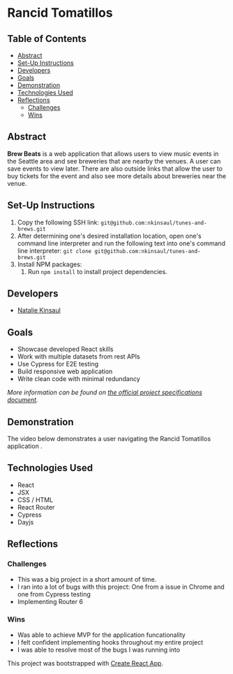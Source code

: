 # Rancid Tomatillos

## Table of Contents

  * [Abstract](#abstract)
  * [Set-Up Instructions](#set-up-instructions)
  * [Developers](#developers)
  * [Goals](#goals)
  * [Demonstration](#demonstration)
  * [Technologies Used](#technologies-used)
  * [Reflections](#reflections)
    + [Challenges](#challenges)
    + [Wins](#wins)
  
## Abstract
**Brew Beats** is a web application that allows users to view music events in the Seattle area and see breweries that are nearby the venues. A user can save events to view later.  There are also outside links that allow the user to buy tickets for the event and also see more details about breweries near the venue.

## Set-Up Instructions
1. Copy the following SSH link: `git@github.com:nkinsaul/tunes-and-brews.git`
2. After determining one's desired installation location, open one's command line interpreter and run the following text into one's command line interpreter: `git clone git@github.com:nkinsaul/tunes-and-brews.git`
3. Install NPM packages:
    1. Run `npm install` to install project dependencies.

## Developers
- [Natalie Kinsaul](https://github.com/nkinsaul)

## Goals
- Showcase developed React skills
- Work with multiple datasets from rest APIs
- Use Cypress for E2E testing
- Build responsive web application
- Write clean code with minimal redundancy 

*More information can be found on [the official project specifications document](https://frontend.turing.edu/projects/module-3/showcase.html).*

## Demonstration
The video below demonstrates a user navigating the Rancid Tomatillos application . 

## Technologies Used
- React
- JSX
- CSS / HTML
- React Router
- Cypress
- Dayjs

## Reflections
### Challenges
- This was a big project in a short amount of time.
- I ran into a lot of bugs with this project:  One from a issue in Chrome and one from Cypress testing
- Implementing Router 6

### Wins
- Was able to achieve MVP for the application funcationality
- I felt confident implementing hooks throughout my entire project
- I was able to resolve most of the bugs I was running into


This project was bootstrapped with [Create React App](https://github.com/facebook/create-react-app).






